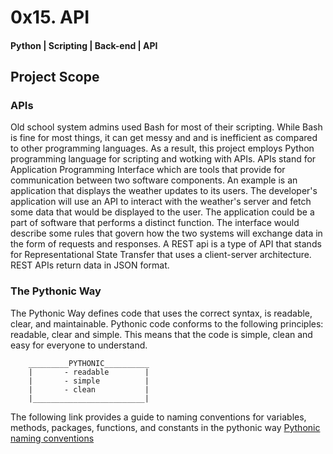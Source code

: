# 0x15. API

#### Python | Scripting | Back-end | API

## Project Scope

### APIs

Old school system admins used Bash for most of their scripting. While Bash
is fine for most things, it can get messy and and is inefficient as compared 
to other programming languages.
As a result, this project employs Python programming language for scripting
and wotking with APIs.
APIs stand for Application Programming Interface which are tools that provide for
communication between two software components.
An example is an application that displays the weather updates to its users.
The developer's application will use an API to interact with the weather's server
and fetch some data that would be displayed to the user.
The application could be a part of software that performs a distinct function.
The interface would describe some rules that govern how the two systems will
exchange data in the form of requests and responses.
A REST api is a type of API that stands for Representational State Transfer that
uses a client-server architecture.
REST APIs return data in JSON format.

### The Pythonic Way

The Pythonic Way defines code that uses the correct syntax, is readable, clear,
and maintainable.
Pythonic code conforms to the following principles: readable, clear and simple.
This means that the code is simple, clean and easy for everyone to understand.

        _________PYTHONIC__________
        |       - readable        |
        |       - simple          |
        |       - clean           |
        |_________________________|

The following link provides a guide to naming conventions for variables, methods,
packages, functions, and constants in the pythonic way
[Pythonic naming conventions](https://medium.com/@dasagrivamanu/python-naming-conventions-the-10-points-you-should-know-149a9aa9f8c7)
